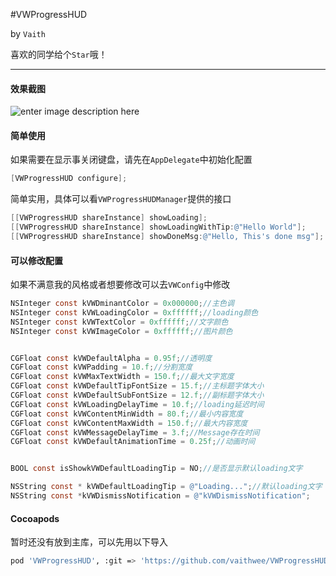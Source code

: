 #VWProgressHUD

 by `Vaith`

喜欢的同学给个`Star`哦！


---

#### 效果截图
![enter image description here](https://raw.githubusercontent.com/vaithwee/VWProgressHUD/master/Screenshots/screenshot.gif)

#### 简单使用

如果需要在显示事关闭键盘，请先在`AppDelegate`中初始化配置
```objectivec
[VWProgressHUD configure];
```

简单实用，具体可以看`VWProgressHUDManager`提供的接口
```objectivec
[[VWProgressHUD shareInstance] showLoading];
[[VWProgressHUD shareInstance] showLoadingWithTip:@"Hello World"];
[[VWProgressHUD shareInstance] showDoneMsg:@"Hello, This's done msg"];
```


#### 可以修改配置
如果不满意我的风格或者想要修改可以去`VWConfig`中修改
```objectivec
NSInteger const kVWDminantColor = 0x000000;//主色调
NSInteger const kVWLoadingColor = 0xffffff;//loading颜色
NSInteger const kVWTextColor = 0xffffff;//文字颜色
NSInteger const kVWImageColor = 0xffffff;//图片颜色


CGFloat const kVWDefaultAlpha = 0.95f;//透明度
CGFloat const kVWPadding = 10.f;//分割宽度
CGFloat const kVWMaxTextWidth = 150.f;//最大文字宽度
CGFloat const kVWDefaultTipFontSize = 15.f;//主标题字体大小
CGFloat const kVWDefaultSubFontSize = 12.f;//副标题字体大小
CGFloat const kVWLoadingDelayTime = 10.f;//loading延迟时间
CGFloat const kVWContentMinWidth = 80.f;//最小内容宽度
CGFloat const kVWContentMaxWidth = 150.f;//最大内容宽度
CGFloat const kVWMessageDelayTime = 3.f;//Message存在时间
CGFloat const kVWDefaultAnimationTime = 0.25f;//动画时间


BOOL const isShowkVWDefaultLoadingTip = NO;//是否显示默认loading文字

NSString const * kVWDefaultLoadingTip = @"Loading...";//默认loading文字
NSString const *kVWDismissNotification = @"kVWDismissNotification";
```

#### Cocoapods 
暂时还没有放到主库，可以先用以下导入
```bash
pod 'VWProgressHUD', :git => 'https://github.com/vaithwee/VWProgressHUD.git'
```
